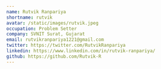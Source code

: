 ```yaml
---
name: Rutvik Ranpariya
shortname: rutvik
avatar: /static/images/rutvik.jpeg
occupation: Problem Setter
company: SVNIT Surat, Gujarat
email: rutvikranpariya1221@gmail.com
twitter: https://twitter.com/RutvikRanpariya
linkedin: https://www.linkedin.com/in/rutvik-ranpariya/
github: https://github.com/Rutvik-R
---
```

